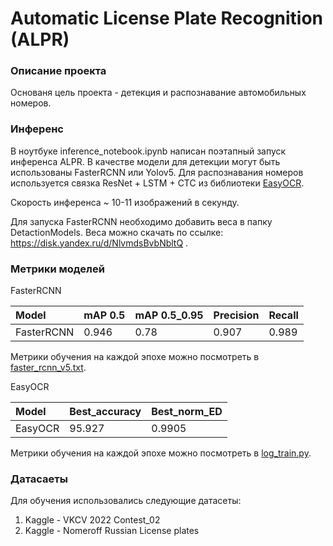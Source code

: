 # Automatic License Plate Recognition (ALPR)

### Описание проекта

Основаня цель проекта - детекция и распознавание автомобильных номеров.

### Инференс

В ноутбуке inference_notebook.ipynb написан поэтапный запуск инференса ALPR.
В качестве модели для детекции могут быть использованы FasterRCNN или Yolov5.
Для распознавания номеров используется связка ResNet + LSTM + CTC из библиотеки
[EasyOCR](https://github.com/JaidedAI/EasyOCR).

Скорость инференса ~ 10-11 изображений в секунду.

Для запуска FasterRCNN необходимо добавить веса в папку DetactionModels. 
Веса можно скачать по ссылке: https://disk.yandex.ru/d/NlvmdsBvbNbltQ .

### Метрики моделей

FasterRCNN

| Model      | mAP 0.5 | mAP 0.5_0.95 | Precision | Recall |
|:-----------|:--------|:-------------|:----------|:-------|
| FasterRCNN | 0.946   | 0.78         | 0.907     | 0.989  |


Метрики обучения на каждой эпохе можно посмотреть в 
[faster_rcnn_v5.txt](Logs/faster_rcnn_v5.txt).

EasyOCR

| Model   | Best_accuracy | Best_norm_ED |
|:--------|:--------------|:-------------|
| EasyOCR | 95.927        | 0.9905       | 



Метрики обучения на каждой эпохе можно посмотреть в 
[log_train.py](easyocr_trainer/saved_models/alpr_new_filtered/log_train.txt).

### Датасаеты

Для обучения использовались следующие датасеты:

1. Kaggle - VKCV 2022 Contest_02
2. Kaggle - Nomeroff Russian License plates



